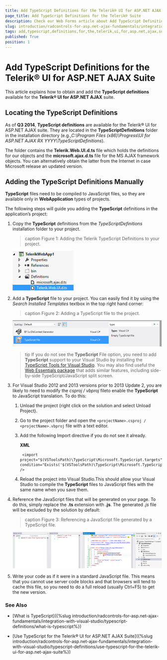 ```yaml
---
title: Add TypeScript Definitions for the Telerik® UI for ASP.NET AJAX Suite
page_title: Add TypeScript Definitions for the Telerik® Suite
description: Check our Web Forms article about Add TypeScript Definitions for the Telerik® UI for ASP.NET AJAX Suite.
slug: introduction/radcontrols-for-asp.net-ajax-fundamentals/integration-with-visual-studio/typescript-definitions/add-typescript-definitions-for-the-telerik-ui-for-asp.net-ajax-suite
tags: add,typescript,definitions,for,the,telerik,ui,for,asp.net,ajax,suite
published: True
position: 1
---
```


# Add TypeScript Definitions for the Telerik® UI for ASP.NET AJAX Suite

This article explains how to obtain and add the **TypeScript definitions**	available for the **Telerik® UI for ASP.NET AJAX** suite.

## Locating the TypeScript Definitions

As of **Q3 2014**, **TypeScript definitions** are available for the Telerik® UI for ASP.NET AJAX suite. They are located in the **TypeScriptDefinitions** folder in the installation directory (e.g.,*C:\Program Files (x86)\Progress\UI for ASP.NET AJAX RX YYYY\TypeScriptDefinitions*).

The folder contains the **Telerik.Web.UI.d.ts** file which holds the definitions for our objects and the **microsoft.ajax.d.ts** file for the MS AJAX framework objects. You can alternatively obtain the latter from the Internet in case Microsoft release an updated version.

## Adding the TypeScript Definitions Manually

**TypeScript** files need to be compiled to JavaScript files, so they are available only in **WebApplication** types of projects.

The following steps will guide you adding the **TypeScript** definitions in the application’s project:

1. Copy the **TypeScript** definitions from the *TypeScriptDefinitions* installation folder to your project.
	
	>caption Figure 1: Adding the Telerik TypeScript Definitions to your project.

	![typescript-definitions-in-project](images/typescript-definitions-in-project.png)

1. Add a **TypeScript** file to your project. You can easily find it by using the *Search Installed Templates* textbox in the top right hand corner:
	
	>caption Figure 2: Adding a TypeScript file to the project.

	![typescript-add-file](images/typescript-add-file.png)

	>tip If you do not see the **TypeScript** File option, you need to add **TypeScript** support to your Visual Studio by installing the [TypeScript Tools for Visual Studio](http://visualstudiogallery.msdn.microsoft.com/fa041d2d-5d77-494b-b0ba-8b4550792b4d). You may also find useful the [Web Essentials package](http://visualstudiogallery.msdn.microsoft.com/07d54d12-7133-4e15-becb-6f451ea3bea6) that adds similar features, including side-by-side TypeScript/JavaScript split screen.

1. For Visual Studio 2012 and 2013 versions prior to 2013 Update 2, you are likely to need to modify the *csproj / vbproj* fileto enable the **TypeScript** to JavaScript translation. To do this:

	1. Unload the project (right click on the solution and select Unload Project).

	1. Go to the project folder and open the `<projectName>.csproj / <projectName>.vbproj` file with a text editor.

	1. Add the following Import directive if you do not see it already.

		**XML**

			<import project="$(VSToolsPath)\TypeScript\Microsoft.TypeScript.targets" condition="Exists('$(VSToolsPath)\TypeScript\Microsoft.TypeScript.targets')" />

	1. Reload the project into Visual Studio.This should allow your Visual Studio to compile the **TypeScript** files to JavaScript files with the same name when you save them.

1. Reference the JavaScript files that will be generated on your page. To do this, simply replace the **.ts** extension with **.js**. The generated *.js* file will be excluded by the solution by default:

	>caption Figure 3: Referencing a JavaScript file generated by a TypeScript file.
	
	![typescript-use-ts-file-in-page](images/typescript-use-ts-file-in-page.png)

1. Write your code as if it were in a standard JavaScript file. This means that you cannot use server code blocks and that browsers will tend to cache this file, so you need to do a full reload (usually Ctrl+F5) to get the new version.


### See Also

 * [What is TypeScript]({%slug introduction/radcontrols-for-asp.net-ajax-fundamentals/integration-with-visual-studio/typescript-definitions/what-is-typescript%})

 * [Use TypeScript for the Telerik® UI for ASP.NET AJAX Suite]({%slug introduction/radcontrols-for-asp.net-ajax-fundamentals/integration-with-visual-studio/typescript-definitions/use-typescript-for-the-telerik-ui-for-asp.net-ajax-suite%})
